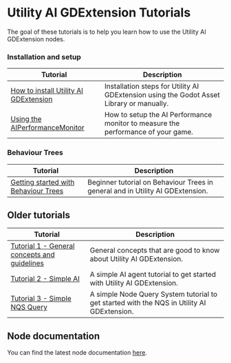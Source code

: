 # Utility AI GDExtension Tutorials

The goal of these tutorials is to help you learn how to use the Utility AI GDExtension nodes.

### Installation and setup

|Tutorial|Description|
|--|--|
|[How to install Utility AI GDExtension](How_to_install_Utility_AI_GDExtension.md)|Installation steps for Utility AI GDExtension using the Godot Asset Library or manually.|
|[Using the AIPerformanceMonitor](Using_the_AIPerformanceMonitor.md)|How to setup the AI Performance monitor to measure the performance of your game.|


### Behaviour Trees

|Tutorial|Description|
|--|--|
|[Getting started with Behaviour Trees](Getting_started_with_Behaviour_Trees.md)|Beginner tutorial on Behaviour Trees in general and in Utility AI GDExtension.|

## Older tutorials 

|Tutorial|Description|
|--|--|
|[Tutorial 1 - General concepts and guidelines](Tutorial_1.md)|General concepts that are good to know about Utility AI GDExtension.|
|[Tutorial 2 - Simple AI](Tutorial_2.md)|A simple AI agent tutorial to get started with Utility AI GDExtension.|
|[Tutorial 3 - Simple NQS Query](Tutorial_3.md)|A simple Node Query System tutorial to get started with the NQS in Utility AI GDExtension.|


## Node documentation

You can find the latest node documentation [here](../documentation/Nodes_latest.md).